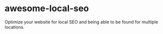 # awesome-local-seo
Optimize your website for local SEO and being able to be found for multiple locations.
